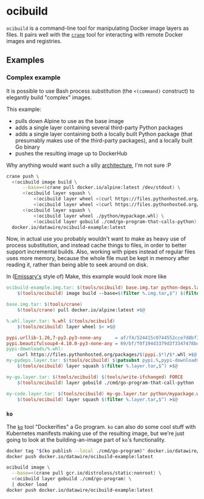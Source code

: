 # ocibuild

`ocibuild` is a command-line tool for manipulating Docker image layers
as files.  It pairs well with the [`crane`][] tool for interacting
with remote Docker images and registries.

## Examples

### Complex example

It is possible to use Bash process substitution (the `<(command)`
construct) to elegantly build "complex" images.

This example:
 - pulls down Alpine to use as the base image
 - adds a single layer containing several third-party Python packages
 - adds a single layer containing both a locally built Python package (that
   presumably makes use of the third-party packages), and a locally
   built Go binary
 - pushes the resulting image up to DockerHub

Why anything would want such a silly [architecture][Emissary], I'm not
sure :P

```bash
crane push \
  <(ocibuild image build \
      --base=<(crane pull docker.io/alpine:latest /dev/stdout) \
      <(ocibuild layer squash \
          <(ocibuild layer wheel <(curl https://files.pythonhosted.org/packages/af/f4/524415c0744552cce7d8bf3669af78e8a069514405ea4fcbd0cc44733744/urllib3-1.26.7-py2.py3-none-any.whl)) \
          <(ocibuild layer wheel <(curl https://files.pythonhosted.org/packages/69/bf/f0f194d3379d3f3347478bd267f754fc68c11cbf2fe302a6ab69447b1417/beautifulsoup4-4.10.0-py3-none-any.whl))) \
      <(ocibuild layer squash \
          <(ocibuild layer wheel ./python/mypackage.whl) \
          <(ocibuild layer gobuild ./cmd/go-program-that-calls-python))) \
  docker.io/datawire/ocibuild-example:latest
```

Now, in actual use you probably wouldn't want to make as heavy use of
process substitution, and instead cache things to files, in order to
better support incremental builds.  Also, working with pipes instead
of regular files uses more memory, because the whole file must be kept
in memory after reading it, rather than being able to seek around on
disk.

In ([Emissary's][Emissary] style of) Make, this example would look
more like

```Makefile
ocibuild-example.img.tar: $(tools/ocibuild) base.img.tar python-deps.layer.tar my-code.layer.tar
	$(tools/ocibuild) image build --base=$(filter %.img.tar,$^) $(filter %.layer.tar,$^) >$@

base.img.tar: $(tools/crane)
	$(tools/crane) pull docker.io/alpine:latest >$@

%.whl.layer.tar: %.whl $(tools/ocibuild)
	$(tools/ocibuild) layer wheel $< >$@

pypi.urllib-1.26,7-py2.py3-none-any     = af/f4/524415c0744552cce7d8bf3669af78e8a069514405ea4fcbd0cc44733744
pypi.beautifulsoup4-4.10.0-py3-none-any = 69/bf/f0f194d3379d3f3347478bd267f754fc68c11cbf2fe302a6ab69447b1417
pypi-downloads/%.whl:
	curl https://files.pythonhosted.org/packages/$(pypi.$*)/$*.whl >$@
my-pydeps.layer.tar: $(tools/ocibuild) $(patsubst pypi.%,pypi-downloads/%.whl.layer.tar,$(filter pypi.%,$(.VARIABLES)))
	$(tools/ocibuild) layer squash $(filter %.layer.tar,$^) >$@

my-go.layer.tar: $(tools/ocibuild) $(tools/write-ifchanged) FORCE
	$(tools/ocibuild) layer gobuild ./cmd/go-program-that-call-python | $(tools/write-ifchanged) $@

my-code.layer.tar: $(tools/ocibuild) my-go.layer.tar python/mypackage.whl.layer.tar
	$(tools/ocibuild) layer squash $(filter %.layer.tar,$^) >$@
```

### `ko`

The [`ko`][] tool "Dockerifies" a Go program.  `ko` can also do some
cool stuff with Kubernetes manifests making use of the resulting
image, but we're just going to look at the building-an-image part of
`ko`'s functionality.

```bash
docker tag "$(ko publish --local ./cmd/go-program)" docker.io/datawire/ocibuild-example:latest
docker push docker.io/datawire/ocibuild-example:latest
```

```bash
ocibuild image \
  --base=<(crane pull gcr.io/distroless/static:nonroot) \
  <(ocibuild layer gobuild ./cmd/go-program) \
  | docker load
docker push docker.io/datawire/ocibuild-example:latest
```

[`crane`]: https://pkg.go.dev/github.com/google/go-containerregistry/cmd/crane
[`ko`]: https://github.com/google/ko
[Emissary]: https://github.com/emissary-ingress/emissary
